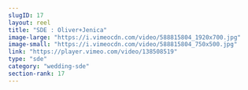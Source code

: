 ```yaml
---
slugID: 17 
layout: reel
title: "SDE : Oliver+Jenica"
image-large: "https://i.vimeocdn.com/video/588815804_1920x700.jpg"
image-small: "https://i.vimeocdn.com/video/588815804_750x500.jpg"
link: "https://player.vimeo.com/video/138508519"
type: "sde"
category: "wedding-sde"
section-rank: 17
---
```

